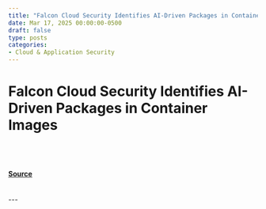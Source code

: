 ```yaml
---
title: "Falcon Cloud Security Identifies AI-Driven Packages in Container Images"
date: Mar 17, 2025 00:00:00-0500
draft: false
type: posts
categories: 
- Cloud & Application Security
---
```

# Falcon Cloud Security Identifies AI-Driven Packages in Container Images

<br/>

<br/>


#### [Source](https://www.crowdstrike.com/en-us/blog/falcon-cloud-security-identifies-ai-driven-packages/)

<br/>
---
